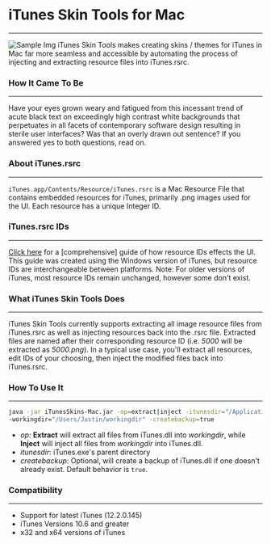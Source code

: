 # iTunes Skin Tools for Mac
--------------
![Sample Img](https://github.com/Apophenic/iTunes-Skin-Tools/blob/master/iTunesSkinTools/res/sample/sample.jpg)
iTunes Skin Tools makes creating skins / themes for iTunes in Mac far more seamless and accessible by automating
the process of injecting and extracting resource files into iTunes.rsrc.

### How It Came To Be
---------------------
Have your eyes grown weary and fatigued from this incessant trend of acute black text on exceedingly high contrast white
backgrounds that perpetuates in all facets of contemporary software design resulting in sterile user interfaces? Was
 that an overly drawn out sentence?
If you answered yes to both questions, read on.

### About iTunes.rsrc
----------------
```iTunes.app/Contents/Resource/iTunes.rsrc``` is a Mac Resource File that contains embedded resources for iTunes,
primarily .png images used for the UI. Each resource has a unique Integer ID.

### iTunes.rsrc IDs
-------------------------
[Click here](http://htmlpreview.github.io/?https://github.com/Apophenic/iTunes-Skin-Tools/blob/master/Resource%20IDs/ResourceIDs.html) for a [comprehensive] guide of how resource IDs effects the UI.
This guide was created using the Windows version of iTunes, but resource IDs are interchangeable between platforms.
Note: For older versions of iTunes, most resource IDs remain unchanged, however some don't exist.

### What iTunes Skin Tools Does
---------------------------
iTunes Skin Tools currently supports extracting all image resource files from iTunes.rsrc as well as injecting resources
back into the .rsrc file. Extracted files are named after their corresponding resource ID (i.e. _5000_ will be
extracted as _5000.png_). In a typical use case, you'll extract all resources, edit IDs of your choosing, then inject
the modified files back into iTunes.rsrc.

### How To Use It
-----------------
~~~~~~~~ bash
java -jar iTunesSkins-Mac.jar -op=extract|inject -itunesdir="/Applications/iTunes.app"
-workingdir="/Users/Justin/workingdir" -createbackup=true
~~~~~~~~
* _op_: __Extract__ will extract all files from iTunes.dll into _workingdir_, while __Inject__ will inject all
files from _workingdir_ into iTunes.dll.
* _itunesdir_: iTunes.exe's parent directory
* _createbackup_: Optional, will create a backup of iTunes.dll if one doesn't already exist. Default behavior is ```true```.

### Compatibility
-----------------
* Support for latest iTunes (12.2.0.145)
* iTunes Versions 10.6 and greater
* x32 and x64 versions of iTunes